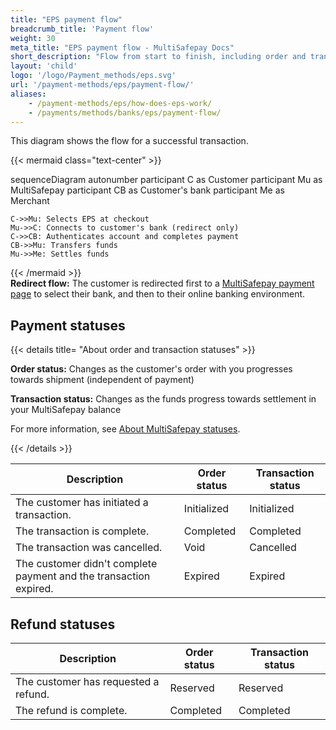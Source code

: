 ```yaml
---
title: "EPS payment flow"
breadcrumb_title: 'Payment flow'
weight: 30
meta_title: "EPS payment flow - MultiSafepay Docs"
short_description: "Flow from start to finish, including order and transaction status changes"
layout: 'child'
logo: '/logo/Payment_methods/eps.svg'
url: '/payment-methods/eps/payment-flow/'
aliases: 
    - /payment-methods/eps/how-does-eps-work/
    - /payments/methods/banks/eps/payment-flow/
---
```


This diagram shows the flow for a successful transaction.

{{< mermaid class="text-center" >}}

sequenceDiagram
    autonumber
    participant C as Customer
    participant Mu as MultiSafepay
    participant CB as Customer's bank
    participant Me as Merchant

    C->>Mu: Selects EPS at checkout
    Mu->>C: Connects to customer's bank (redirect only)
    C->>CB: Authenticates account and completes payment
    CB->>Mu: Transfers funds 
    Mu->>Me: Settles funds

{{< /mermaid >}}
&nbsp;  
**Redirect flow:** The customer is redirected first to a [MultiSafepay payment page](/payment-pages/) to select their bank, and then to their online banking environment.

## Payment statuses

{{< details title= "About order and transaction statuses" >}}

**Order status:** Changes as the customer's order with you progresses towards shipment (independent of payment)

**Transaction status:** Changes as the funds progress towards settlement in your MultiSafepay balance

For more information, see [About MultiSafepay statuses](/about-payments/multisafepay-statuses/).

{{< /details >}}

| Description | Order status | Transaction status |
|---|---|---|
| The customer has initiated a transaction. | Initialized | Initialized |
| The transaction is complete. | Completed | Completed |
| The transaction was cancelled. | Void   | Cancelled   |
| The customer didn't complete payment and the transaction expired. | Expired | Expired |

## Refund statuses

| Description | Order status | Transaction status |
|---|---|---|
| The customer has requested a refund. | Reserved | Reserved |
| The refund is complete. | Completed | Completed |


